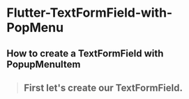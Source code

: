 # Flutter-TextFormField-with-PopMenu
## How to create a TextFormField with PopupMenuItem
> ## First let's create our TextFormField.
